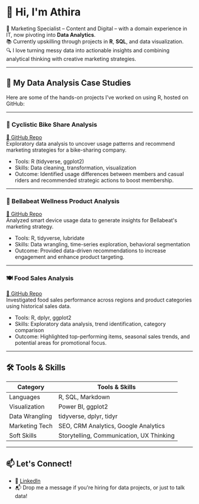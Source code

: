 
# 👋 Hi, I'm Athira

🎯 Marketing Specialist – Content and Digital – with a domain experience in IT, now pivoting into **Data Analytics**.  
📚 Currently upskilling through projects in **R**, **SQL**, and data visualization.  
🔍 I love turning messy data into actionable insights and combining analytical thinking with creative marketing strategies.

---

## 📁 My Data Analysis Case Studies

Here are some of the hands-on projects I’ve worked on using R, hosted on GitHub:

---

### 🚴 Cyclistic Bike Share Analysis  
[🔗 GitHub Repo](https://github.com/athiramkt/CYCLISTIC-BIKE-SHARE)  
Exploratory data analysis to uncover usage patterns and recommend marketing strategies for a bike-sharing company.

- Tools: R (tidyverse, ggplot2)
- Skills: Data cleaning, transformation, visualization
- Outcome: Identified usage differences between members and casual riders and recommended strategic actions to boost membership.

---

### 🌿 Bellabeat Wellness Product Analysis  
[🔗 GitHub Repo](https://github.com/athiramkt/Bellabeat-case-study-with-R)  
Analyzed smart device usage data to generate insights for Bellabeat's marketing strategy.

- Tools: R, tidyverse, lubridate
- Skills: Data wrangling, time-series exploration, behavioral segmentation
- Outcome: Provided data-driven recommendations to increase engagement and enhance product targeting.

---

### 🍽️ Food Sales Analysis  
[🔗 GitHub Repo](https://github.com/athiramkt/Food_Sales_Analysis)  
Investigated food sales performance across regions and product categories using historical sales data.

- Tools: R, dplyr, ggplot2
- Skills: Exploratory data analysis, trend identification, category comparison
- Outcome: Highlighted top-performing items, seasonal sales trends, and potential areas for promotional focus.

---

## 🛠 Tools & Skills

| Category       | Tools & Skills                          |
|----------------|------------------------------------------|
| Languages      | R, SQL, Markdown                         |
| Visualization  | Power BI, ggplot2               |
| Data Wrangling | tidyverse, dplyr, tidyr                  |
| Marketing Tech | SEO, CRM Analytics, Google Analytics     |
| Soft Skills    | Storytelling, Communication, UX Thinking |

---

## 📫 Let's Connect!

- 💼 [LinkedIn](https://www.linkedin.com/in/athira-mohan/)
- 📬 Drop me a message if you're hiring for data projects, or just to talk data!
